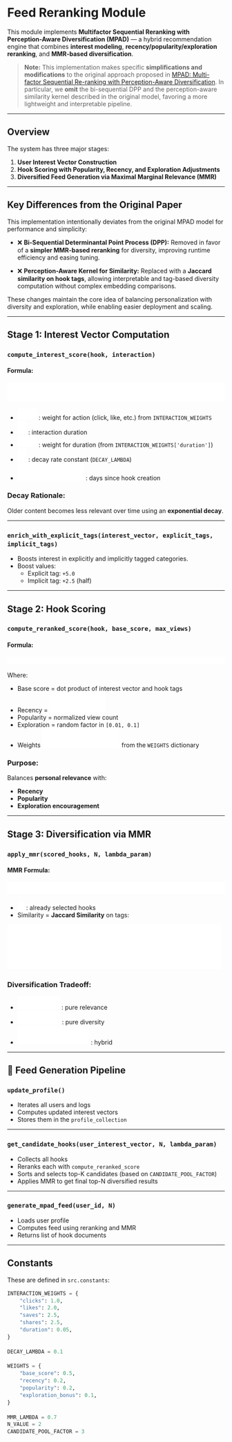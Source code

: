 # Feed Reranking Module
This module implements **Multifactor Sequential Reranking with Perception-Aware Diversification (MPAD)** — a hybrid recommendation engine that combines **interest modeling**, **recency/popularity/exploration reranking**, and **MMR-based diversification**.

> **Note:** This implementation makes specific **simplifications and modifications** to the original approach proposed in [MPAD: Multi-factor Sequential Re-ranking with Perception-Aware Diversification](https://arxiv.org/abs/2305.12420). In particular, we **omit** the bi-sequential DPP and the perception-aware similarity kernel described in the original model, favoring a more lightweight and interpretable pipeline.

---

## Overview

The system has three major stages:

1. **User Interest Vector Construction**
2. **Hook Scoring with Popularity, Recency, and Exploration Adjustments**
3. **Diversified Feed Generation via Maximal Marginal Relevance (MMR)**

---

## Key Differences from the Original Paper

This implementation intentionally deviates from the original MPAD model for performance and simplicity:

* ❌ **Bi-Sequential Determinantal Point Process (DPP):**
  Removed in favor of a **simpler MMR-based reranking** for diversity, improving runtime efficiency and easing tuning.

* ❌ **Perception-Aware Kernel for Similarity:**
  Replaced with a **Jaccard similarity on hook tags**, allowing interpretable and tag-based diversity computation without complex embedding comparisons.

These changes maintain the core idea of balancing personalization with diversity and exploration, while enabling easier deployment and scaling.

---

## Stage 1: Interest Vector Computation

### `compute_interest_score(hook, interaction)`

#### Formula:

![score formula](./images/mpad_score.svg)

- ![w_a](./images/w_a.svg) : weight for action (click, like, etc.) from `INTERACTION_WEIGHTS`
- ![d](./images/d.svg) : interaction duration
- ![w_d](./images/w_d.svg) : weight for duration (from `INTERACTION_WEIGHTS['duration']`)
- ![lambda](./images/lambda.svg) : decay rate constant (`DECAY_LAMBDA`)
- ![text{daysAgo}](./images/daysAgo.svg) : days since hook creation

### Decay Rationale:

Older content becomes less relevant over time using an **exponential decay**.

---

### `enrich_with_explicit_tags(interest_vector, explicit_tags, implicit_tags)`

- Boosts interest in explicitly and implicitly tagged categories.
- Boost values:
  - Explicit tag: `+5.0`
  - Implicit tag: `+2.5` (half)

---

## Stage 2: Hook Scoring

### `compute_reranked_score(hook, base_score, max_views)`

#### Formula:

![reranking_score](./images/reranking_score.svg)

Where:
- Base score = dot product of interest vector and hook tags
- Recency = ![e_daysAgo](./images/e_daysAgo.svg)
- Popularity = normalized view count
- Exploration = random factor in `[0.01, 0.1]`
- Weights ![abgd](./images/alpha_beta_gamma_delta.svg)  from the `WEIGHTS` dictionary

### Purpose:

Balances **personal relevance** with:
- **Recency**
- **Popularity**
- **Exploration encouragement**

---

## Stage 3: Diversification via MMR

### `apply_mmr(scored_hooks, N, lambda_param)`

#### MMR Formula:

![mmr_formula](./images/mmr_formula.svg)

- ![s](./images/s.svg) : already selected hooks
- Similarity = **Jaccard Similarity** on tags:

![jacard_similarity](./images/jacard_similarity.svg)

### Diversification Tradeoff:

- ![lambda_1](./images/lambda_1.svg) : pure relevance
- ![lambda_0](./images/lambda_0.svg) : pure diversity
- ![lambda_in_01](./images/lambda_in_01.svg) : hybrid

---

## 🔧 Feed Generation Pipeline

### `update_profile()`

- Iterates all users and logs
- Computes updated interest vectors
- Stores them in the `profile_collection`

---

### `get_candidate_hooks(user_interest_vector, N, lambda_param)`

- Collects all hooks
- Reranks each with `compute_reranked_score`
- Sorts and selects top-K candidates (based on `CANDIDATE_POOL_FACTOR`)
- Applies MMR to get final top-N diversified results

---

### `generate_mpad_feed(user_id, N)`

- Loads user profile
- Computes feed using reranking and MMR
- Returns list of hook documents

---

## Constants

These are defined in `src.constants`:

```python
INTERACTION_WEIGHTS = {
    "clicks": 1.0,
    "likes": 2.0,
    "saves": 2.5,
    "shares": 2.5,
    "duration": 0.05,
}

DECAY_LAMBDA = 0.1

WEIGHTS = {
    "base_score": 0.5,
    "recency": 0.2,
    "popularity": 0.2,
    "exploration_bonus": 0.1,
}

MMR_LAMBDA = 0.7
N_VALUE = 2
CANDIDATE_POOL_FACTOR = 3
